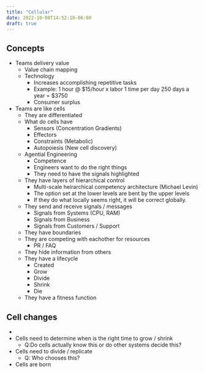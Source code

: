 ```yaml
---
title: "Cellular"
date: 2022-10-08T14:52:18-06:00
draft: true
---
```


## Concepts

- Teams delivery value
  - Value chain mapping
  - Technology
    - Increases accomplishing repetitive tasks
    - Example: 1 hour @ $15/hour x labor 1 time per day 250 days a year = $3750
    - Consumer surplus
- Teams are like cells
  - They are differentiated
  - What do cells have
    - Sensors (Concentration Gradients)
    - Effectors
    - Constraints (Metabolic)
    - Autopoiesis (New cell discovery)
  - Agential Engineering
    - Competence
    - Engineers want to do the right things
    - They need to have the signals highlighted
  - They have layers of hierarchical control
    - Multi-scale heirarchical competency architecture (Michael Levin)
    - The option set at the lower levels are bent by the upper levels
    - If they do what locally seems right, it will be correct globally.
  - They send and receive signals / messages
    - Signals from Systems (CPU, RAM)
    - Signals from Business
    - Signals from Customers / Support
  - They have boundaries
  - They are competing with eachother for resources
    - PR / FAQ
  - They hide information from others
  - They have a lifecycle
    - Created
    - Grow
    - Divide
    - Shrink
    - Die
  - They have a fitness function

## Cell changes

-
- Cells need to determine when is the right time to grow / shrink
  - Q:Do cells actually know this or do other systems decide this?
- Cells need to divide / replicate
  - Q: Who chooses this?
- Cells are born
